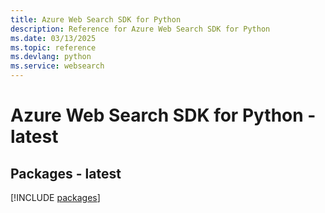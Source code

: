 ```yaml
---
title: Azure Web Search SDK for Python
description: Reference for Azure Web Search SDK for Python
ms.date: 03/13/2025
ms.topic: reference
ms.devlang: python
ms.service: websearch
---
```

# Azure Web Search SDK for Python - latest
## Packages - latest
[!INCLUDE [packages](web-search-index.md)]